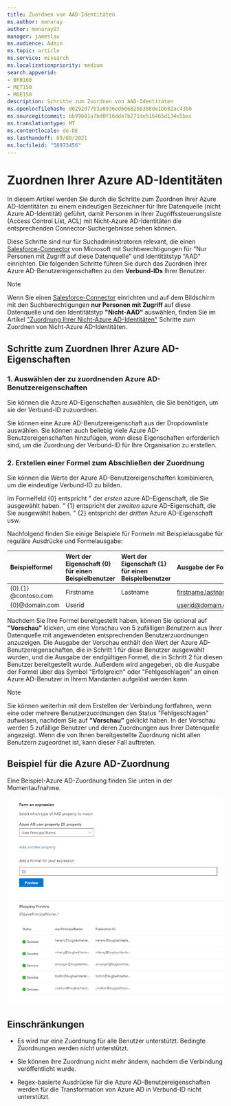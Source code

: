 ```yaml
---
title: Zuordnen von AAD-Identitäten
ms.author: monaray
author: monaray97
manager: jameslau
ms.audience: Admin
ms.topic: article
ms.service: mssearch
ms.localizationpriority: medium
search.appverid:
- BFB160
- MET150
- MOE150
description: Schritte zum Zuordnen von AAD-Identitäten
ms.openlocfilehash: d0292d77b3a0936ed60682b8388de1bb82ac43bb
ms.sourcegitcommit: bb99601a7bd0f16dde7b271de516465d134e5bac
ms.translationtype: MT
ms.contentlocale: de-DE
ms.lasthandoff: 09/08/2021
ms.locfileid: "58973456"
---
```

# <a name="map-your-azure-ad-identities"></a>Zuordnen Ihrer Azure AD-Identitäten   

In diesem Artikel werden Sie durch die Schritte zum Zuordnen Ihrer Azure AD-Identitäten zu einem eindeutigen Bezeichner für Ihre Datenquelle (nicht Azure AD-Identität) geführt, damit Personen in Ihrer Zugriffssteuerungsliste (Access Control List, ACL) mit Nicht-Azure AD-Identitäten die entsprechenden Connector-Suchergebnisse sehen können.

Diese Schritte sind nur für Suchadministratoren relevant, die einen [Salesforce-Connector](salesforce-connector.md) von Microsoft mit Suchberechtigungen für "Nur Personen mit Zugriff auf diese Datenquelle" und Identitätstyp "AAD" einrichten. Die folgenden Schritte führen Sie durch das Zuordnen Ihrer Azure AD-Benutzereigenschaften zu den **Verbund-IDs** Ihrer Benutzer.

>[!NOTE]
>Wenn Sie einen [Salesforce-Connector](salesforce-connector.md) einrichten und auf dem Bildschirm mit den Suchberechtigungen **nur Personen mit Zugriff** auf diese Datenquelle und den Identitätstyp **"Nicht-AAD"** auswählen, finden Sie im Artikel ["Zuordnung Ihrer Nicht-Azure AD-Identitäten"](map-non-aad.md) Schritte zum Zuordnen von Nicht-Azure AD-Identitäten.  

## <a name="steps-for-mapping-your-azure-ad-properties"></a>Schritte zum Zuordnen Ihrer Azure AD-Eigenschaften

### <a name="1-select-azure-ad-user-properties-to-map"></a>1. Auswählen der zu zuordnenden Azure AD-Benutzereigenschaften

Sie können die Azure AD-Eigenschaften auswählen, die Sie benötigen, um sie der Verbund-ID zuzuordnen.

Sie können eine Azure AD-Benutzereigenschaft aus der Dropdownliste auswählen. Sie können auch beliebig viele Azure AD-Benutzereigenschaften hinzufügen, wenn diese Eigenschaften erforderlich sind, um die Zuordnung der Verbund-ID für Ihre Organisation zu erstellen.

### <a name="2-create-formula-to-complete-mapping"></a>2. Erstellen einer Formel zum Abschließen der Zuordnung

Sie können die Werte der Azure AD-Benutzereigenschaften kombinieren, um die eindeutige Verbund-ID zu bilden.

Im Formelfeld {0} entspricht " der *ersten* azure AD-Eigenschaft, die Sie ausgewählt haben. " {1} entspricht der *zweiten* azure AD-Eigenschaft, die Sie ausgewählt haben. " {2} entspricht der *dritten* Azure AD-Eigenschaft usw.  

Nachfolgend finden Sie einige Beispiele für Formeln mit Beispielausgabe für reguläre Ausdrücke und Formelausgabe:

| Beispielformel                  | Wert der Eigenschaft {0} für einen Beispielbenutzer                 | Wert der Eigenschaft {1} für einen Beispielbenutzer           | Ausgabe der Formel                  |
| :------------------- | :------------------- |:---------------|:---------------|
| {0}.{1} @contoso.com  | Firstname | Lastname |firstname.lastname@contoso.com
| {0}@domain.com                 | Userid                 |             |userid@domain.com

Nachdem Sie Ihre Formel bereitgestellt haben, können Sie optional auf **"Vorschau"** klicken, um eine Vorschau von 5 zufälligen Benutzern aus Ihrer Datenquelle mit angewendeten entsprechenden Benutzerzuordnungen anzuzeigen. Die Ausgabe der Vorschau enthält den Wert der Azure AD-Benutzereigenschaften, die in Schritt 1 für diese Benutzer ausgewählt wurden, und die Ausgabe der endgültigen Formel, die in Schritt 2 für diesen Benutzer bereitgestellt wurde. Außerdem wird angegeben, ob die Ausgabe der Formel über das Symbol "Erfolgreich" oder "Fehlgeschlagen" an einen Azure AD-Benutzer in Ihrem Mandanten aufgelöst werden kann.  

>[!NOTE]
>Sie können weiterhin mit dem Erstellen der Verbindung fortfahren, wenn eine oder mehrere Benutzerzuordnungen den Status "Fehlgeschlagen" aufweisen, nachdem Sie auf **"Vorschau"** geklickt haben. In der Vorschau werden 5 zufällige Benutzer und deren Zuordnungen aus Ihrer Datenquelle angezeigt. Wenn die von Ihnen bereitgestellte Zuordnung nicht allen Benutzern zugeordnet ist, kann dieser Fall auftreten.

## <a name="sample-azure-ad-mapping"></a>Beispiel für die Azure AD-Zuordnung

Eine Beispiel-Azure AD-Zuordnung finden Sie unten in der Momentaufnahme.

![Beispielmomentaufnahme zum Ausfüllen der Azure AD-Zuordnungsseite.](media/aad-mapping.png)

## <a name="limitations"></a>Einschränkungen  

- Es wird nur eine Zuordnung für alle Benutzer unterstützt. Bedingte Zuordnungen werden nicht unterstützt.  

- Sie können ihre Zuordnung nicht mehr ändern, nachdem die Verbindung veröffentlicht wurde.  

- Regex-basierte Ausdrücke für die Azure AD-Benutzereigenschaften werden für die Transformation von Azure AD in Verbund-ID nicht unterstützt.